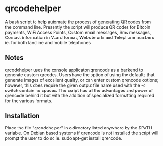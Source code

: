 # qrcodehelper
A bash script to help automate the process of generating QR codes from the command line. Presently the script will produce QR codes for Bitcoin payments, WiFi Access Points, Custom email messages, Sms messages, Contact information in Vcard format, Website urls and Telephone numbers ie. for both landline and mobile telephones.

## Notes
qrcodehelper uses the console applicaton qrencode as a backend to generate custom qrcodes. Users have the option of using the defaults that generate images of excellent quality, or can enter custom qrencode options; however, this does require the given output file name used with the -o switch contain no spaces. The script has all the advantages and power of qrencode behind it but with the addition of specialized formatting required for the various formats.

## Installation
Place the file "qrcodehelper" in a directory listed anywhere by the $PATH variable. On Debian based systems if qrencode is not installed the script will prompt the user to do so ie. sudo apt-get install qrencode.
